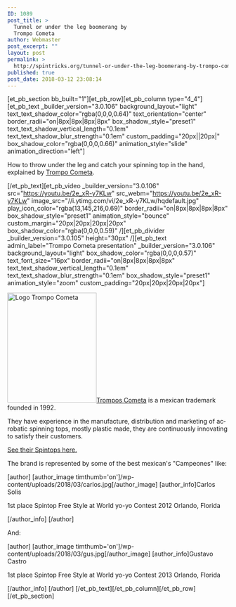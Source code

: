 ```yaml
---
ID: 1089
post_title: >
  Tunnel or under the leg boomerang by
  Trompo Cometa
author: Webmaster
post_excerpt: ""
layout: post
permalink: >
  http://spintricks.org/tunnel-or-under-the-leg-boomerang-by-trompo-cometa/
published: true
post_date: 2018-03-12 23:08:14
---
```

[et_pb_section bb_built="1"][et_pb_row][et_pb_column type="4_4"][et_pb_text _builder_version="3.0.106" background_layout="light" text_text_shadow_color="rgba(0,0,0,0.64)" text_orientation="center" border_radii="on|8px|8px|8px|8px" box_shadow_style="preset1" text_text_shadow_vertical_length="0.1em" text_text_shadow_blur_strength="0.1em" custom_padding="20px||20px|" box_shadow_color="rgba(0,0,0,0.66)" animation_style="slide" animation_direction="left"]

How to throw under the leg and catch your spinning top in the hand, explained by <a href="http://www.tromposcometa.com.mx/">Trompo Cometa</a>.

[/et_pb_text][et_pb_video _builder_version="3.0.106" src="https://youtu.be/2e_xR-y7KLw" src_webm="https://youtu.be/2e_xR-y7KLw" image_src="//i.ytimg.com/vi/2e_xR-y7KLw/hqdefault.jpg" play_icon_color="rgba(13,145,216,0.69)" border_radii="on|8px|8px|8px|8px" box_shadow_style="preset1" animation_style="bounce" custom_margin="20px|20px|20px|20px" box_shadow_color="rgba(0,0,0,0.59)" /][et_pb_divider _builder_version="3.0.105" height="30px" /][et_pb_text admin_label="Trompo Cometa presentation" _builder_version="3.0.106" background_layout="light" box_shadow_color="rgba(0,0,0,0.57)" text_font_size="16px" border_radii="on|8px|8px|8px|8px" text_text_shadow_vertical_length="0.1em" text_text_shadow_blur_strength="0.1em" box_shadow_style="preset1" animation_style="zoom" custom_padding="20px|20px|20px|20px"]

<span id="result_box" class="" lang="en"><span class=""><a href="http://www.tromposcometa.com.mx/"><img class="alignleft size-thumbnail wp-image-1065" src="http://spintricks.org/wp-content/uploads/2018/03/logo_cometa-203x250.png" alt="Logo Trompo Cometa" width="203" height="250" />Trompos Cometa</a> is a mexican trademark founded in 1992.</span></span>

<span id="result_box" class="" lang="en"><span class="">They have experience in the manufacture, distribution and marketing of acrobatic spinning tops, mostly plastic made, they are continuously innovating to satisfy their customers.</span></span>

<a href="/?post_type=project&amp;p=1067">See their Spintops here.</a>

The brand is represented by some of the best mexican's "Campeones" like:

[author] [author_image timthumb='on']/wp-content/uploads/2018/03/carlos.jpg[/author_image] [author_info]Carlos Solis

1st place Spintop Free Style at World yo-yo Contest 2012
Orlando, Florida

[/author_info] [/author]

And:

[author] [author_image timthumb='on']/wp-content/uploads/2018/03/gus.jpg[/author_image] [author_info]Gustavo Castro

1st place Spintop Free Style at World yo-yo Contest 2013
Orlando, Florida

[/author_info] [/author] [/et_pb_text][/et_pb_column][/et_pb_row][/et_pb_section]